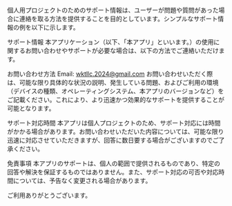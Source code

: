 個人用プロジェクトのためのサポート情報は、ユーザーが問題や質問があった場合に連絡を取る方法を提供することを目的としています。シンプルなサポート情報の例を以下に示します。

サポート情報
本アプリケーション（以下、「本アプリ」といいます。）の使用に関するお問い合わせやサポートが必要な場合は、以下の方法でご連絡いただけます。

お問い合わせ方法
Email: wktllc.2024@gmail.com
お問い合わせいただく際は、可能な限り具体的な状況の説明、発生している問題、およびご利用の環境（デバイスの種類、オペレーティングシステム、本アプリのバージョンなど）をご記載ください。これにより、より迅速かつ効果的なサポートを提供することが可能となります。

サポート対応時間
本アプリは個人プロジェクトのため、サポート対応には時間がかかる場合があります。お問い合わせいただいた内容については、可能な限り迅速に対応させていただきますが、回答に数日要する場合がございますのでご了承ください。

免責事項
本アプリのサポートは、個人の範囲で提供されるものであり、特定の回答や解決を保証するものではありません。また、サポート対応の可否や対応時間については、予告なく変更される場合があります。

ご利用ありがとうございます。
